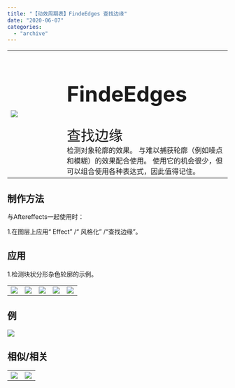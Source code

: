 ```yaml
---
title: "【动效周期表】FindeEdges 查找边缘"
date: "2020-06-07"
categories: 
  - "archive"
---
```


<table style="border-collapse: collapse; width: 100%;"><tbody class="table1"><tr><td style="width: 25.4125%;"><img src="https://mir.yuelili.com/user/AE/mg/foxcodex/OutlineBlur.gif"></td><td style="width: 93.8898%;"><h2 style="font-size: 36pt;">FindeEdges</h2><div></div><span style="font-size: 24pt;">查找边缘</span><div></div>检测对象轮廓的效果。 与难以捕获轮廓（例如噪点和模糊）的效果配合使用。 使用它的机会很少，但可以组合使用各种表达式，因此值得记住。</td></tr></tbody></table>

## 制作方法

与Aftereffects一起使用时：

1.在图层上应用“ Effect” /“ 风格化” /“查找边缘”。

## 应用

1.检测块状分形杂色轮廓的示例。

<table style="border-collapse: collapse;"><tbody class="table1"><tr><td><a href="https://yuelili.com/archive/repeattrim/"><img src="https://mir.yuelili.com/user/AE/mg/foxcodex/OutlineBlur.gif"></a></td><td><img class="plus" src="https://mir.yuelili.com/user/AE/mg/foxcodex/plus.png"></td><td><a href="https://yuelili.com/archive/FractalNoise/"><img src="https://mir.yuelili.com/user/AE/mg/foxcodex/FractalNoise4.gif"></a></td><td><img class="plus" src="https://mir.yuelili.com/user/AE/mg/foxcodex/tri.png"></td><td><img src="https://mir.yuelili.com/user/AE/mg/foxcodex/OutlineBlur-Ex001.gif"></td></tr></tbody></table>

## 例

![](https://mir.yuelili.com/user/AE/mg/foxcodex/OutlineBlur-Ex001.gif)

## 相似/相关

<table style="border-collapse: collapse;"><tbody class="table1"><tr><td><a href="https://yuelili.com/archive/blur/"><img src="https://mir.yuelili.com/user/AE/mg/foxcodex/Blur.gif"></a></td><td><a href="https://yuelili.com/archive/FractalNoise/"><img src="https://mir.yuelili.com/user/AE/mg/foxcodex/FractalNoise3.gif"></a></td></tr></tbody></table>
